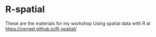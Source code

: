 # R-spatial

These are the materials for my workshop Using spatial data with R at
https://cengel.github.io/R-spatial/
